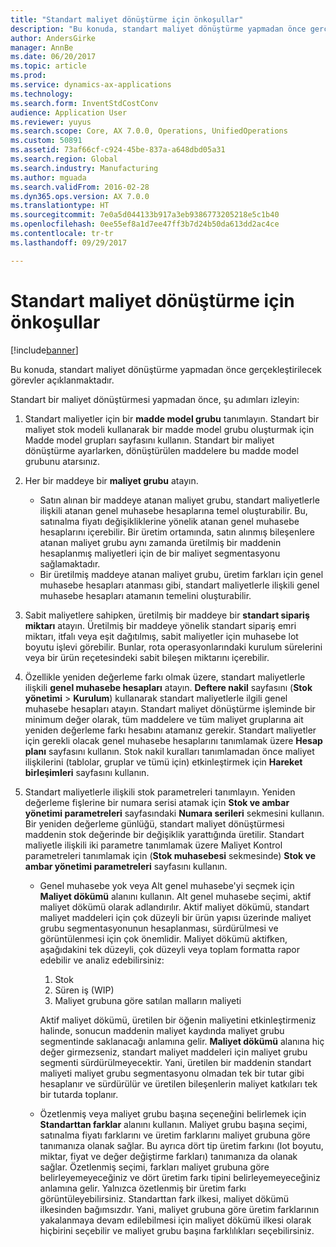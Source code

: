 ```yaml
---
title: "Standart maliyet dönüştürme için önkoşullar"
description: "Bu konuda, standart maliyet dönüştürme yapmadan önce gerçekleştirilecek görevler açıklanmaktadır."
author: AndersGirke
manager: AnnBe
ms.date: 06/20/2017
ms.topic: article
ms.prod: 
ms.service: dynamics-ax-applications
ms.technology: 
ms.search.form: InventStdCostConv
audience: Application User
ms.reviewer: yuyus
ms.search.scope: Core, AX 7.0.0, Operations, UnifiedOperations
ms.custom: 50891
ms.assetid: 73af66cf-c924-45be-837a-a648dbd05a31
ms.search.region: Global
ms.search.industry: Manufacturing
ms.author: mguada
ms.search.validFrom: 2016-02-28
ms.dyn365.ops.version: AX 7.0.0
ms.translationtype: HT
ms.sourcegitcommit: 7e0a5d044133b917a3eb9386773205218e5c1b40
ms.openlocfilehash: 0ee55ef8a1d7ee47ff3b7d24b50da613dd2ac4ce
ms.contentlocale: tr-tr
ms.lasthandoff: 09/29/2017

---
```


# <a name="prerequisites-for-a-standard-cost-conversion"></a>Standart maliyet dönüştürme için önkoşullar

[!include[banner](../includes/banner.md)]


Bu konuda, standart maliyet dönüştürme yapmadan önce gerçekleştirilecek görevler açıklanmaktadır. 

Standart bir maliyet dönüştürmesi yapmadan önce, şu adımları izleyin:

1.  Standart maliyetler için bir **madde model grubu** tanımlayın. Standart bir maliyet stok modeli kullanarak bir madde model grubu oluşturmak için Madde model grupları sayfasını kullanın. Standart bir maliyet dönüştürme ayarlarken, dönüştürülen maddelere bu madde model grubunu atarsınız.
2.  Her bir maddeye bir **maliyet grubu** atayın.
    -   Satın alınan bir maddeye atanan maliyet grubu, standart maliyetlerle ilişkili atanan genel muhasebe hesaplarına temel oluşturabilir. Bu, satınalma fiyatı değişikliklerine yönelik atanan genel muhasebe hesaplarını içerebilir. Bir üretim ortamında, satın alınmış bileşenlere atanan maliyet grubu aynı zamanda üretilmiş bir maddenin hesaplanmış maliyetleri için de bir maliyet segmentasyonu sağlamaktadır.
    -   Bir üretilmiş maddeye atanan maliyet grubu, üretim farkları için genel muhasebe hesapları atanması gibi, standart maliyetlerle ilişkili genel muhasebe hesapları atamanın temelini oluşturabilir.

3.  Sabit maliyetlere sahipken, üretilmiş bir maddeye bir **standart sipariş miktarı** atayın. Üretilmiş bir maddeye yönelik standart sipariş emri miktarı, itfalı veya eşit dağıtılmış, sabit maliyetler için muhasebe lot boyutu işlevi görebilir. Bunlar, rota operasyonlarındaki kurulum sürelerini veya bir ürün reçetesindeki sabit bileşen miktarını içerebilir.
4.  Özellikle yeniden değerleme farkı olmak üzere, standart maliyetlerle ilişkili **genel muhasebe hesapları** atayın. **Deftere nakil** sayfasını (**Stok yönetimi** &gt; **Kurulum**) kullanarak standart maliyetlerle ilgili genel muhasebe hesapları atayın. Standart maliyet dönüştürme işleminde bir minimum değer olarak, tüm maddelere ve tüm maliyet gruplarına ait yeniden değerleme farkı hesabını atamanız gerekir. Standart maliyetler için gerekli olacak genel muhasebe hesaplarını tanımlamak üzere **Hesap planı** sayfasını kullanın. Stok nakil kuralları tanımlamadan önce maliyet ilişkilerini (tablolar, gruplar ve tümü için) etkinleştirmek için **Hareket birleşimleri** sayfasını kullanın.
5.  Standart maliyetlerle ilişkili stok parametreleri tanımlayın. Yeniden değerleme fişlerine bir numara serisi atamak için **Stok ve ambar yönetimi parametreleri** sayfasındaki **Numara serileri** sekmesini kullanın. Bir yeniden değerleme günlüğü, standart maliyet dönüştürmesi maddenin stok değerinde bir değişiklik yarattığında üretilir. Standart maliyetle ilişkili iki parametre tanımlamak üzere Maliyet Kontrol parametreleri tanımlamak için (**Stok muhasebesi** sekmesinde) **Stok ve ambar yönetimi parametreleri** sayfasını kullanın.
    -   Genel muhasebe yok veya Alt genel muhasebe'yi seçmek için **Maliyet dökümü** alanını kullanın. Alt genel muhasebe seçimi, aktif maliyet dökümü olarak adlandırılır. Aktif maliyet dökümü, standart maliyet maddeleri için çok düzeyli bir ürün yapısı üzerinde maliyet grubu segmentasyonunun hesaplanması, sürdürülmesi ve görüntülenmesi için çok önemlidir. Maliyet dökümü aktifken, aşağıdakini tek düzeyli, çok düzeyli veya toplam formatta rapor edebilir ve analiz edebilirsiniz:
        1.  Stok
        2.  Süren iş (WIP)
        3.  Maliyet grubuna göre satılan malların maliyeti

        Aktif maliyet dökümü, üretilen bir öğenin maliyetini etkinleştirmeniz halinde, sonucun maddenin maliyet kaydında maliyet grubu segmentinde saklanacağı anlamına gelir. **Maliyet dökümü** alanına hiç değer girmezseniz, standart maliyet maddeleri için maliyet grubu segmenti sürdürülmeyecektir. Yani, üretilen bir maddenin standart maliyeti maliyet grubu segmentasyonu olmadan tek bir tutar gibi hesaplanır ve sürdürülür ve üretilen bileşenlerin maliyet katkıları tek bir tutarda toplanır.
    -   Özetlenmiş veya maliyet grubu başına seçeneğini belirlemek için **Standarttan farklar** alanını kullanın. Maliyet grubu başına seçimi, satınalma fiyatı farklarını ve üretim farklarını maliyet grubuna göre tanımanıza olanak sağlar. Bu ayrıca dört tip üretim farkını (lot boyutu, miktar, fiyat ve değer değiştirme farkları) tanımanıza da olanak sağlar. Özetlenmiş seçimi, farkları maliyet grubuna göre belirleyemeyeceğiniz ve dört üretim farkı tipini belirleyemeyeceğiniz anlamına gelir. Yalnızca özetlenmiş bir üretim farkı görüntüleyebilirsiniz. Standarttan fark ilkesi, maliyet dökümü ilkesinden bağımsızdır. Yani, maliyet grubuna göre üretim farklarının yakalanmaya devam edilebilmesi için maliyet dökümü ilkesi olarak hiçbirini seçebilir ve maliyet grubu başına farklılıkları seçebilirsiniz.






